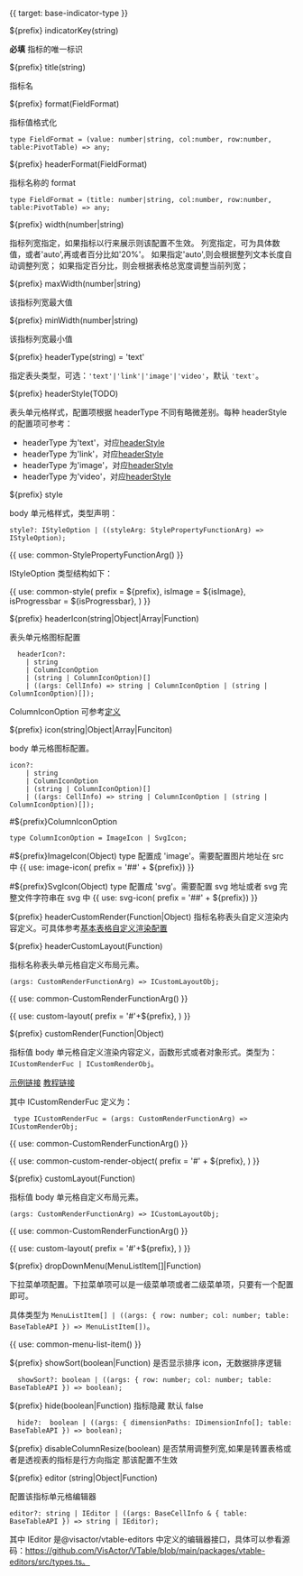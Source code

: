 {{ target: base-indicator-type }}

${prefix} indicatorKey(string)

**必填** 指标的唯一标识

${prefix} title(string)

指标名

${prefix} format(FieldFormat)

指标值格式化

```
type FieldFormat = (value: number|string, col:number, row:number, table:PivotTable) => any;
```

${prefix} headerFormat(FieldFormat)

指标名称的 format

```
type FieldFormat = (title: number|string, col:number, row:number, table:PivotTable) => any;
```

${prefix} width(number|string)

指标列宽指定，如果指标以行来展示则该配置不生效。
列宽指定，可为具体数值，或者'auto',再或者百分比如'20%'。
如果指定'auto',则会根据整列文本长度自动调整列宽；
如果指定百分比，则会根据表格总宽度调整当前列宽；

${prefix} maxWidth(number|string)

该指标列宽最大值

${prefix} minWidth(number|string)

该指标列宽最小值

${prefix} headerType(string) = 'text'

指定表头类型，可选：`'text'|'link'|'image'|'video'`，默认 `'text'`。

${prefix} headerStyle(TODO)

表头单元格样式，配置项根据 headerType 不同有略微差别。每种 headerStyle 的配置项可参考：

- headerType 为'text'，对应[headerStyle](../option/PivotTable-columns-text#headerStyle.bgColor)
- headerType 为'link'，对应[headerStyle](../option/PivotTable-columns-link#headerStyle.bgColor)
- headerType 为'image'，对应[headerStyle](../option/PivotTable-columns-image#headerStyle.bgColor)
- headerType 为'video'，对应[headerStyle](../option/PivotTable-columns-image#headerStyle.bgColor)

${prefix} style

body 单元格样式，类型声明：

```
style?: IStyleOption | ((styleArg: StylePropertyFunctionArg) => IStyleOption);
```

{{ use: common-StylePropertyFunctionArg() }}

IStyleOption 类型结构如下：

{{ use: common-style(
  prefix = ${prefix},
  isImage = ${isImage},
  isProgressbar = ${isProgressbar},
) }}

${prefix} headerIcon(string|Object|Array|Function)

表头单元格图标配置

```
  headerIcon?:
    | string
    | ColumnIconOption
    | (string | ColumnIconOption)[]
    | ((args: CellInfo) => string | ColumnIconOption | (string | ColumnIconOption)[]);
```

ColumnIconOption 可参考[定义](/zh/option.html#PivotTable-indicators-text.icon.ColumnIconOption定义：)

${prefix} icon(string|Object|Array|Funciton)

body 单元格图标配置。

```
icon?:
    | string
    | ColumnIconOption
    | (string | ColumnIconOption)[]
    | ((args: CellInfo) => string | ColumnIconOption | (string | ColumnIconOption)[]);
```

#${prefix}ColumnIconOption

```
type ColumnIconOption = ImageIcon | SvgIcon;
```

#${prefix}ImageIcon(Object)
type 配置成 'image'。需要配置图片地址在 src 中
{{ use: image-icon(  prefix = '##' + ${prefix}) }}

#${prefix}SvgIcon(Object)
type 配置成 'svg'。需要配置 svg 地址或者 svg 完整文件字符串在 svg 中
{{ use: svg-icon(  prefix = '##' + ${prefix}) }}

${prefix} headerCustomRender(Function|Object)
指标名称表头自定义渲染内容定义。可具体参考[基本表格自定义渲染配置](../option/ListTable-columns-text#headerCustomRender)

${prefix} headerCustomLayout(Function)

指标名称表头单元格自定义布局元素。

```
(args: CustomRenderFunctionArg) => ICustomLayoutObj;
```

{{ use: common-CustomRenderFunctionArg() }}

{{ use: custom-layout(
    prefix =  '#'+${prefix},
) }}

${prefix} customRender(Function|Object)

指标值 body 单元格自定义渲染内容定义，函数形式或者对象形式。类型为：`ICustomRenderFuc | ICustomRenderObj`。

[示例链接](../demo/custom-render/custom-render) [教程链接](../guide/custom_define/custom_render)

其中 ICustomRenderFuc 定义为：

```
 type ICustomRenderFuc = (args: CustomRenderFunctionArg) => ICustomRenderObj;
```

{{ use: common-CustomRenderFunctionArg() }}

{{ use: common-custom-render-object(
  prefix = '#' + ${prefix},
) }}

${prefix} customLayout(Function)

指标值 body 单元格自定义布局元素。

```
(args: CustomRenderFunctionArg) => ICustomLayoutObj;
```

{{ use: common-CustomRenderFunctionArg() }}

{{ use: custom-layout(
    prefix =  '#'+${prefix},
) }}

${prefix} dropDownMenu(MenuListItem[]|Function)

下拉菜单项配置。下拉菜单项可以是一级菜单项或者二级菜单项，只要有一个配置即可。

具体类型为 `MenuListItem[] | ((args: { row: number; col: number; table: BaseTableAPI }) => MenuListItem[])`。

{{ use: common-menu-list-item() }}

${prefix} showSort(boolean|Function)
是否显示排序 icon，无数据排序逻辑

```
  showSort?: boolean | ((args: { row: number; col: number; table: BaseTableAPI }) => boolean);
```

${prefix} hide(boolean|Function)
指标隐藏 默认 false

```
  hide?:  boolean | ((args: { dimensionPaths: IDimensionInfo[]; table: BaseTableAPI }) => boolean);
```

${prefix} disableColumnResize(boolean)
是否禁用调整列宽,如果是转置表格或者是透视表的指标是行方向指定 那该配置不生效

${prefix} editor (string|Object|Function)

配置该指标单元格编辑器

```
editor?: string | IEditor | ((args: BaseCellInfo & { table: BaseTableAPI }) => string | IEditor);
```

其中 IEditor 是@visactor/vtable-editors 中定义的编辑器接口，具体可以参看源码：https://github.com/VisActor/VTable/blob/main/packages/vtable-editors/src/types.ts。
